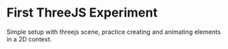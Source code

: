 # First ThreeJS Experiment

Simple setup with threejs scene, practice creating and animating elements in a 2D context.

